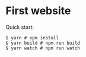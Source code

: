 # First website

Quick start:

```
$ yarn # npm install
$ yarn build # npm run build
$ yarn watch # npm run watch
````
